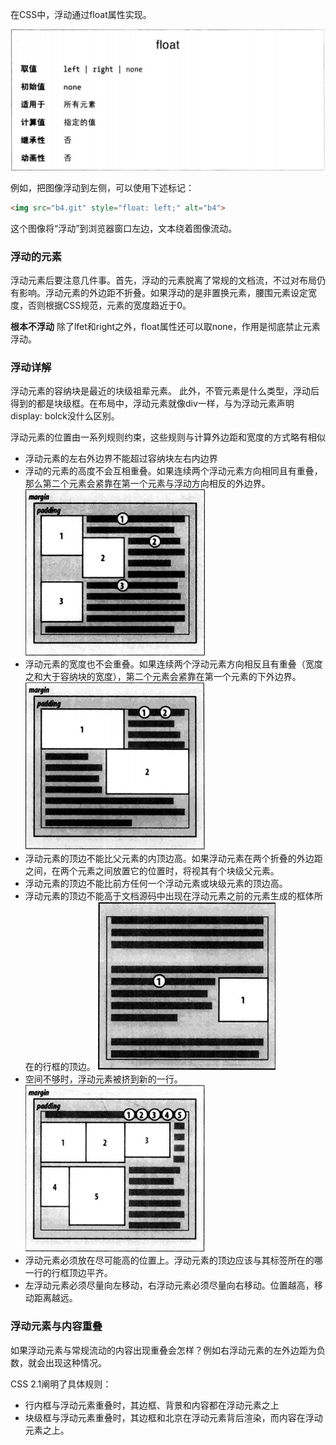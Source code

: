 在CSS中，浮动通过float属性实现。

![](float.png)

例如，把图像浮动到左侧，可以使用下述标记：

```HTML
<img src="b4.git" style="float: left;" alt="b4">
```

这个图像将“浮动”到浏览器窗口左边，文本绕着图像流动。

### 浮动的元素

浮动元素后要注意几件事。首先，浮动的元素脱离了常规的文档流，不过对布局仍有影响。浮动元素的外边距不折叠。如果浮动的是非置换元素，腰围元素设定宽度，否则根据CSS规范，元素的宽度趋近于0。

**根本不浮动**
除了lfet和right之外，float属性还可以取none，作用是彻底禁止元素浮动。

### 浮动详解

浮动元素的容纳块是最近的块级祖辈元素。
此外，不管元素是什么类型，浮动后得到的都是块级框。在布局中，浮动元素就像div一样，与为浮动元素声明display: bolck没什么区别。

浮动元素的位置由一系列规则约束，这些规则与计算外边距和宽度的方式略有相似

* 浮动元素的左右外边界不能超过容纳块左右内边界
* 浮动的元素的高度不会互相重叠。如果连续两个浮动元素方向相同且有重叠，那么第二个元素会紧靠在第一个元素与浮动方向相反的外边界。
  ![](避免重叠.png)
* 浮动元素的宽度也不会重叠。如果连续两个浮动元素方向相反且有重叠（宽度之和大于容纳块的宽度），第二个元素会紧靠在第一个元素的下外边界。
  ![](避免重叠2.png)
* 浮动元素的顶边不能比父元素的内顶边高。如果浮动元素在两个折叠的外边距之间，在两个元素之间放置它的位置时，将视其有个块级父元素。
* 浮动元素的顶边不能比前方任何一个浮动元素或块级元素的顶边高。
* 浮动元素的顶边不能高于文档源码中出现在浮动元素之前的元素生成的框体所在的行框的顶边。
  ![](浮动元素与所在上下文处于同一高度.png)
* 空间不够时，浮动元素被挤到新的一行。
  ![](空间不够时挤到新的一行.png)
* 浮动元素必须放在尽可能高的位置上。浮动元素的顶边应该与其标签所在的哪一行的行框顶边平齐。
* 左浮动元素必须尽量向左移动，右浮动元素必须尽量向右移动。位置越高，移动距离越远。

### 浮动元素与内容重叠

如果浮动元素与常规流动的内容出现重叠会怎样？例如右浮动元素的左外边距为负数，就会出现这种情况。

CSS 2.1阐明了具体规则：

* 行内框与浮动元素重叠时，其边框、背景和内容都在浮动元素之上
* 块级框与浮动元素重叠时，其边框和北京在浮动元素背后渲染，而内容在浮动元素之上。
